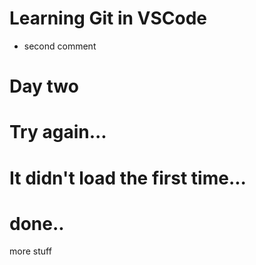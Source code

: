 # Learning Git in VSCode

- second comment
# Day two
# Try again...
#  It didn't load the first time...
# done..
more stuff